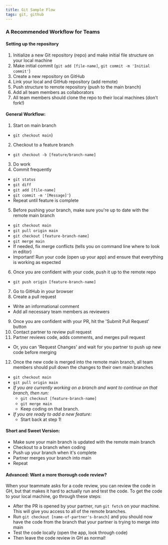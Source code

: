 ```yaml
---
title: Git Sample Flow
tags: git, github
---
```


### A Recommended Workflow for Teams

#### Setting up the repository

1. Initialize a new Git repository (repo) and make initial file structure on your local machine
2. Make initial commit (`git add [file-name]`, `git commit -m 'Initial commit'`)
2. Create a new repository on GitHub
3. Link your local and GitHub repository (add remote)
4. Push structure to remote repository (push to the main branch)
5. Add all team members as collaborators
6. All team members should clone the repo to their local machines (don't fork!)

#### General Workflow:
1. Start on main branch
  - `git checkout main`)
2. Checkout to a feature branch
  - `git checkout -b [feature/branch-name]`
3. Do work
4. Commit frequently
  - `git status`
  - `git diff`
  - `git add [file-name]`
  - `git commit -m '[Message]'`)
  - Repeat until feature is complete
5. Before pushing your branch, make sure you're up to date with the remote main branch
  - `git checkout main`
  - `git pull origin main`
  - `git checkout [feature-branch-name]`
  - `git merge main`
  - If needed, fix merge conflicts (tells you on command line where to look in editor)
  - Important! Run your code (open up your app) and ensure that everything is working as expected
6. Once you are confident with your code, push it up to the remote repo
  - `git push origin [feature-branch-name]`
7. Go to GitHub in your browser
8. Create a pull request
  - Write an informational comment
  - Add all necessary team members as reviewers
9. Once you are confident with your PR, hit the 'Submit Pull Request' button
10. Contact partner to review pull request
11. Partner reviews code, adds comments, and merges pull request
  - Or, you can 'Request Changes' and wait for you partner to push up new code before merging
12. Once the new code is merged into the remote main branch, all team members should pull down the changes to their own main branches
- `git checkout main`
- `git pull origin main`
- *If you are currently working on a branch and want to continue on that branch, then run:*
  - `git checkout [feature-branch-name]`
  - `git merge main`
  - Keep coding on that branch.
- *If you are ready to add a new feature:*
  - Start back at step 1!

#### Short and Sweet Version:
- Make sure your main branch is updated with the remote main branch
- Checkout to a branch when coding
- Push up your branch when it's complete
- Partner merges your branch into main
- Repeat

#### Advanced: Want a more thorough code review?
When your teammate asks for a code review, you can review the code in GH, but that makes it hard to actually run and test the code. To get the code to your local machine, go through these steps:
- After the PR is opened by your partner, run `git fetch` on your machine. This will give you access to all of the remote branches.
- Run `git checkout [name-of-partner's-branch]` and you should now have the code from the branch that your partner is trying to merge into main
- Test the code locally (open the app, look through code)
- Then leave the code review in GH as normal!
